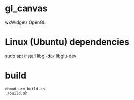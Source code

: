 # gl_canvas
wxWidgets OpenGL

# Linux (Ubuntu) dependencies
sudo apt install libgl-dev libglu-dev 

# build
```console
chmod a+x build.sh
./build.sh 
```
